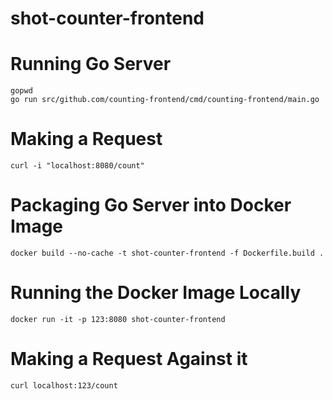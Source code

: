 # shot-counter-frontend

# Running Go Server

```
gopwd
go run src/github.com/counting-frontend/cmd/counting-frontend/main.go
```

# Making a Request

```
curl -i "localhost:8080/count"
```

# Packaging Go Server into Docker Image

```
docker build --no-cache -t shot-counter-frontend -f Dockerfile.build .
```

# Running the Docker Image Locally

```
docker run -it -p 123:8080 shot-counter-frontend
```

# Making a Request Against it

```
curl localhost:123/count
```